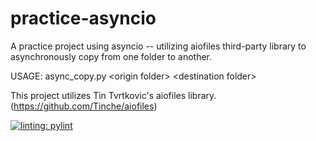 # practice-asyncio
A practice project using asyncio -- utilizing aiofiles third-party library to asynchronously copy from one folder to another.

USAGE: async_copy.py &lt;origin folder&gt; &lt;destination folder&gt;

This project utilizes Tin Tvrtkovic's aiofiles library. (https://github.com/Tinche/aiofiles)

[![linting: pylint](https://img.shields.io/badge/linting-pylint-yellowgreen)](https://github.com/pylint-dev/pylint)